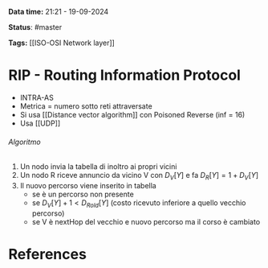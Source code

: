 **Data time:** 21:21 - 19-09-2024

**Status**: #master 

**Tags:** [[ISO-OSI Network layer]]

# RIP - Routing Information Protocol

- INTRA-AS
- Metrica = numero sotto reti attraversate
- Si usa [[Distance vector algorithm]] con Poisoned Reverse (inf = 16)
- Usa [[UDP]]
###### Algoritmo
1. Un nodo invia la tabella di inoltro ai propri vicini
2. Un nodo R riceve annuncio da vicino V con $D_V[Y]$ e fa $D_R[Y] = 1 + D_V[Y]$
3. Il nuovo percorso viene inserito in tabella
	- se è un percorso non presente
	- se $D_V[Y] + 1 < D_{Rold}[Y]$ (costo ricevuto inferiore a quello vecchio percorso)
	- se V è nextHop del vecchio e nuovo percorso ma il corso è cambiato
# References